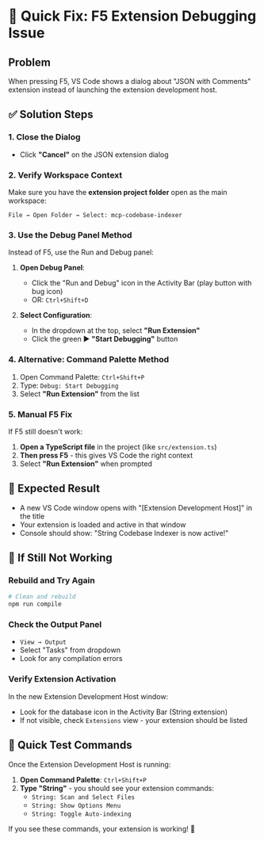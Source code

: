 # 🔧 Quick Fix: F5 Extension Debugging Issue

## **Problem**
When pressing F5, VS Code shows a dialog about "JSON with Comments" extension instead of launching the extension development host.

## **✅ Solution Steps**

### **1. Close the Dialog**
- Click **"Cancel"** on the JSON extension dialog

### **2. Verify Workspace Context**
Make sure you have the **extension project folder** open as the main workspace:
```
File → Open Folder → Select: mcp-codebase-indexer
```

### **3. Use the Debug Panel Method**
Instead of F5, use the Run and Debug panel:

1. **Open Debug Panel**: 
   - Click the "Run and Debug" icon in the Activity Bar (play button with bug icon)
   - OR: `Ctrl+Shift+D`

2. **Select Configuration**:
   - In the dropdown at the top, select **"Run Extension"**
   - Click the green ▶️ **"Start Debugging"** button

### **4. Alternative: Command Palette Method**
1. Open Command Palette: `Ctrl+Shift+P`
2. Type: `Debug: Start Debugging`
3. Select **"Run Extension"** from the list

### **5. Manual F5 Fix**
If F5 still doesn't work:

1. **Open a TypeScript file** in the project (like `src/extension.ts`)
2. **Then press F5** - this gives VS Code the right context
3. Select **"Run Extension"** when prompted

## **🎯 Expected Result**
- A new VS Code window opens with "[Extension Development Host]" in the title
- Your extension is loaded and active in that window
- Console should show: "String Codebase Indexer is now active!"

## **🐛 If Still Not Working**

### **Rebuild and Try Again**
```bash
# Clean and rebuild
npm run compile
```

### **Check the Output Panel**
- `View → Output`
- Select "Tasks" from dropdown
- Look for any compilation errors

### **Verify Extension Activation**
In the new Extension Development Host window:
- Look for the database icon in the Activity Bar (String extension)
- If not visible, check `Extensions` view - your extension should be listed

## **🚀 Quick Test Commands**
Once the Extension Development Host is running:

1. **Open Command Palette**: `Ctrl+Shift+P`
2. **Type "String"** - you should see your extension commands:
   - `String: Scan and Select Files`
   - `String: Show Options Menu`
   - `String: Toggle Auto-indexing`

If you see these commands, your extension is working! 🎉 
